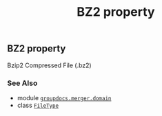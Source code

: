 ﻿---
title: BZ2 property
second_title: GroupDocs.Merger for Python via .NET API References
description: 
type: docs
url: /python-net/groupdocs.merger.domain/filetype/bz2/
is_root: false
weight: 110
---

## BZ2 property


Bzip2 Compressed File (.bz2)

### See Also
* module [`groupdocs.merger.domain`](../../)
* class [`FileType`](/merger/python-net/groupdocs.merger.domain/filetype)
